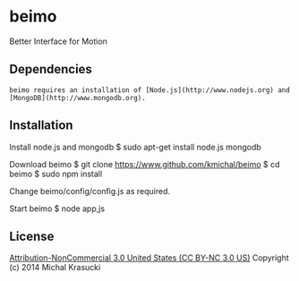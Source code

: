 beimo
=====

Better Interface for Motion

## Dependencies

    beimo requires an installation of [Node.js](http://www.nodejs.org) and [MongoDB](http://www.mongodb.org).

## Installation
Install node.js and mongodb
$ sudo apt-get install node.js mongodb

Download beimo
$ git clone https://www.github.com/kmichal/beimo
$ cd beimo
$ sudo npm install

Change beimo/config/config.js as required. 

Start beimo
$ node app,js





## License

[Attribution-NonCommercial 3.0 United States (CC BY-NC 3.0 US)](http://creativecommons.org/licenses/by-nc/3.0/us/) 
Copyright (c) 2014 Michal Krasucki
